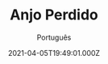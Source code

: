 ---
id: '47c690f4-6a65-4fbb-bec6-7569f56ca702'
type: 'movie' # Filme, Série, Anime
title: "Anjo Perdido"
synopsis: ["A luta de uma mulher para lidar com a tragédia de perder sua filha em um incêndio devastador. Anos mais tarde, ela fica convencida de que a filha de um estranho é de fato sua. À medida que sua obsessão cresce, ela fica cada vez mais entrelaçada na vida da jovem, fazendo-a perder o contato com a realidade. Mas a realidade nem sempre é o que parece.",
]
originalTitle: "Angel of Mine"
date: '2021-04-05T19:49:01.000Z'
update: '2021-04-05T19:49:01.000Z'
releaseDate: '2019-08-15T03:00:00.000Z'
imdb:
  rating: '6.4' # 8.5
  id: '' # tt0470752
duration: '1h 38 Min,'
trailer:
  urls: [
    '8tPN_cVRT1M',
  ]
tags: ['720p', '1080p', '720p']
genre: ['Drama', 'Mistério', 'Suspense'] #
quality: 'BluRay' # BluRay, WEB-DL, HDTV, WEB-DL4K, WEB-DLe
format: 'Mkv | Mp4' # MKV, MP4, TS
audio: 'Português, Inglês' # Dublado, Legendado, Dual Audio, Dub & Leg
subtitle: 'Português' # Português, inglês,
size: '868 MB | 1 GB | 1.67 GB' # 4.8 GB
audioQuality: 10
videoQuality: 10
directors: []
#  - name: 'Lana Wachowski'
#    image: ''
#  - name: 'Lilly Wachowski'
#    image: ''
cast: []
#  - name: 'Keanu Reeves'
#    image: ''
#    characterName: 'Neo'
writers: []
#  - name: ''
#    image: ''
maturityRating:
  age: '' # L , 10, 12, 14, 16, 18
  topics: [''] # Violence, Illegal drugs, Inappropriate Language, Legal Drugs, Sexual Content, Extreme Violence
###########################################
download:
  
  - url: 'magnet:?xt=urn:btih:4FFF7923FBE073B775BD05B63CE806CC8E3960C3&dn=LAPUMiA.Org%20-%20Anjo%20Perdido%202019%20%28720p%29&tr=udp%3a%2f%2ftracker.openbittorrent.com%3a80%2fannounce&tr=udp%3a%2f%2ftracker.opentrackr.org%3a1337%2fannounce'
    resolution: '720p' # 720p, 1080p, 4K,
    audio: 'Dual Áudio' # Dublado, Legendado, Dual Audio
    size: '' # 4.8 GB
    quality: '' # BluRay, WEB-DL
    format: '' # MKV
  - url: 'magnet:?xt=urn:btih:A01FA93C98CED8F2FF8F57967DD1BED46B1D1D4D&dn=LAPUMiA.Org%20-%20Anjo%20Perdido%202019%20%281080p%29&tr=udp%3a%2f%2ftracker.openbittorrent.com%3a80%2fannounce&tr=udp%3a%2f%2ftracker.opentrackr.org%3a1337%2fannounce'
    resolution: '1080p' # 720p, 1080p, 4K,
    audio: 'Dual Áudio' # Dublado, Legendado, Dual Audio
    size: '' # 4.8 GB
    quality: '' # BluRay, WEB-DL
    format: '' # MKV
  - url: 'magnet:?xt=urn:btih:4FBDDDC3E0F68C6C71BDDF3122C1735B514F12F6&dn=LAPUMiA.Org%20-%20Anjo%20Perdido%202019%20%28720p-Mp4%29&tr=udp%3a%2f%2ftracker.openbittorrent.com%3a80%2fannounce&tr=udp%3a%2f%2ftracker.opentrackr.org%3a1337%2fannounce'
    resolution: '720p' # 720p, 1080p, 4K,
    audio: 'Dublado' # Dublado, Legendado, Dual Audio
    size: '' # 4.8 GB
    quality: '' # BluRay, WEB-DL
    format: '' # MKV
images:
  cover: '/assets/movies/anjo-perdido.jpg'
  background: '/assets/movies/'
---
